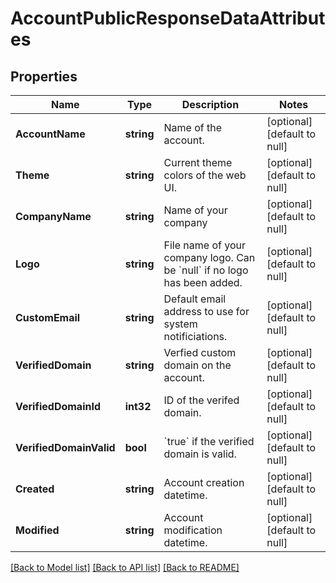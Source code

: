 # AccountPublicResponseDataAttributes

## Properties
Name | Type | Description | Notes
------------ | ------------- | ------------- | -------------
**AccountName** | **string** | Name of the account.  | [optional] [default to null]
**Theme** | **string** | Current theme colors of the web UI.  | [optional] [default to null]
**CompanyName** | **string** | Name of your company | [optional] [default to null]
**Logo** | **string** | File name of your company logo. Can be &#x60;null&#x60; if no logo has been added.  | [optional] [default to null]
**CustomEmail** | **string** | Default email address to use for system notificiations.  | [optional] [default to null]
**VerifiedDomain** | **string** | Verfied custom domain on the account.  | [optional] [default to null]
**VerifiedDomainId** | **int32** | ID of the verifed domain. | [optional] [default to null]
**VerifiedDomainValid** | **bool** | &#x60;true&#x60; if the verified domain is valid.  | [optional] [default to null]
**Created** | **string** | Account creation datetime.  | [optional] [default to null]
**Modified** | **string** | Account modification datetime.  | [optional] [default to null]

[[Back to Model list]](../README.md#documentation-for-models) [[Back to API list]](../README.md#documentation-for-api-endpoints) [[Back to README]](../README.md)

